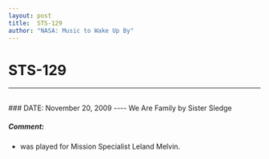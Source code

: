 ```yaml
---
layout: post
title:  STS-129
author: "NASA: Music to Wake Up By"
---
```


# STS-129
----
<br/>
### DATE: November 20, 2009
----
We Are Family by Sister Sledge

##### Comment:
* was played for Mission Specialist Leland Melvin.
